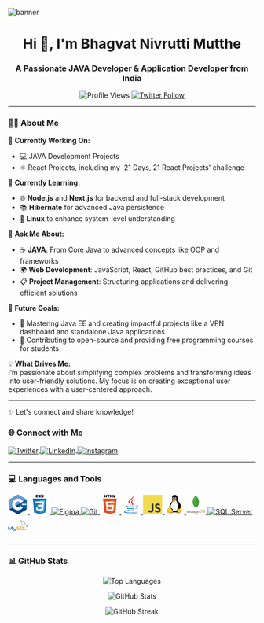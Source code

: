 ![banner](https://github.com/TheBMPatil/bhagvat_mutthe/blob/main/Banner%20bhagvat.png)

<h1 align="center">Hi 👋, I'm Bhagvat Nivrutti Mutthe</h1>
<h3 align="center">A Passionate JAVA Developer & Application Developer from India</h3>

<p align="center">
  <img src="https://komarev.com/ghpvc/?username=TheBMPatil&label=Profile%20Views&color=0e75b6&style=flat" alt="Profile Views" />
  <a href="https://x.com/BhagvatMutthe" target="_blank">
    <img src="https://img.shields.io/twitter/follow/BhagvatMutthe?logo=twitter&style=for-the-badge" alt="Twitter Follow" />
  </a>
</p>

---
### 👨‍💻 About Me  

🔭 **Currently Working On:**  
- 💻 JAVA Development Projects  
- ⚛️ React Projects, including my '21 Days, 21 React Projects' challenge  

🌱 **Currently Learning:**  
- 🌐 **Node.js** and **Next.js** for backend and full-stack development  
- 📚 **Hibernate** for advanced Java persistence  
- 🐧 **Linux** to enhance system-level understanding  

💬 **Ask Me About:**  
- ☕ **JAVA**: From Core Java to advanced concepts like OOP and frameworks  
- 🌍 **Web Development**: JavaScript, React, GitHub best practices, and Git  
- 📋 **Project Management**: Structuring applications and delivering efficient solutions  

🎯 **Future Goals:**  
- 🚀 Mastering Java EE and creating impactful projects like a VPN dashboard and standalone Java applications.  
- 🤝 Contributing to open-source and providing free programming courses for students.  

💡 **What Drives Me:**  
I’m passionate about simplifying complex problems and transforming ideas into user-friendly solutions. My focus is on creating exceptional user experiences with a user-centered approach.  

---

✨ Let's connect and share knowledge!

### 🌐 Connect with Me
<p align="left">
  <a href="https://x.com/BhagvatMutthe" target="_blank">
    <img align="center" src="https://raw.githubusercontent.com/rahuldkjain/github-profile-readme-generator/master/src/images/icons/Social/twitter.svg" alt="Twitter" height="40" width="40" />
  </a>
  <a href="https://www.linkedin.com/in/thebmpatil/" target="_blank">
    <img align="center" src="https://raw.githubusercontent.com/rahuldkjain/github-profile-readme-generator/master/src/images/icons/Social/linked-in-alt.svg" alt="LinkedIn" height="40" width="40" />
  </a>
  <a href="https://instagram.com/bhagvat_mutthe_" target="_blank">
    <img align="center" src="https://raw.githubusercontent.com/rahuldkjain/github-profile-readme-generator/master/src/images/icons/Social/instagram.svg" alt="Instagram" height="40" width="40" />
  </a>
</p>

---

### 💻 Languages and Tools
<p align="left">
  <a href="https://www.w3schools.com/cpp/" target="_blank" rel="noreferrer">
    <img src="https://raw.githubusercontent.com/devicons/devicon/master/icons/cplusplus/cplusplus-original.svg" alt="C++" width="40" height="40" />
  </a>
  <a href="https://www.w3schools.com/css/" target="_blank" rel="noreferrer">
    <img src="https://raw.githubusercontent.com/devicons/devicon/master/icons/css3/css3-original-wordmark.svg" alt="CSS3" width="40" height="40" />
  </a>
  <a href="https://www.figma.com/" target="_blank" rel="noreferrer">
    <img src="https://www.vectorlogo.zone/logos/figma/figma-icon.svg" alt="Figma" width="40" height="40" />
  </a>
  <a href="https://git-scm.com/" target="_blank" rel="noreferrer">
    <img src="https://www.vectorlogo.zone/logos/git-scm/git-scm-icon.svg" alt="Git" width="40" height="40" />
  </a>
  <a href="https://www.w3.org/html/" target="_blank" rel="noreferrer">
    <img src="https://raw.githubusercontent.com/devicons/devicon/master/icons/html5/html5-original-wordmark.svg" alt="HTML5" width="40" height="40" />
  </a>
  <a href="https://www.java.com" target="_blank" rel="noreferrer">
    <img src="https://raw.githubusercontent.com/devicons/devicon/master/icons/java/java-original.svg" alt="Java" width="40" height="40" />
  </a>
  <a href="https://developer.mozilla.org/en-US/docs/Web/JavaScript" target="_blank" rel="noreferrer">
    <img src="https://raw.githubusercontent.com/devicons/devicon/master/icons/javascript/javascript-original.svg" alt="JavaScript" width="40" height="40" />
  </a>
  <a href="https://www.linux.org/" target="_blank" rel="noreferrer">
    <img src="https://raw.githubusercontent.com/devicons/devicon/master/icons/linux/linux-original.svg" alt="Linux" width="40" height="40" />
  </a>
  <a href="https://www.mongodb.com/" target="_blank" rel="noreferrer">
    <img src="https://raw.githubusercontent.com/devicons/devicon/master/icons/mongodb/mongodb-original-wordmark.svg" alt="MongoDB" width="40" height="40" />
  </a>
  <a href="https://www.microsoft.com/en-us/sql-server" target="_blank" rel="noreferrer">
    <img src="https://www.svgrepo.com/show/303229/microsoft-sql-server-logo.svg" alt="SQL Server" width="40" height="40" />
  </a>
  <a href="https://www.mysql.com/" target="_blank" rel="noreferrer">
    <img src="https://raw.githubusercontent.com/devicons/devicon/master/icons/mysql/mysql-original-wordmark.svg" alt="MySQL" width="40" height="40" />
  </a>
</p>

---

### 📊 GitHub Stats
<p align="center">
  <img src="https://github-readme-stats.vercel.app/api/top-langs?username=TheBMPatil&show_icons=true&locale=en&layout=compact&theme=radical" alt="Top Languages" />
</p>

<p align="center">
  <img src="https://github-readme-stats.vercel.app/api?username=TheBMPatil&show_icons=true&locale=en&theme=radical" alt="GitHub Stats" />
</p>

<p align="center">
  <img src="https://github-readme-streak-stats.herokuapp.com/?user=TheBMPatil&theme=radical" alt="GitHub Streak" />
</p>
